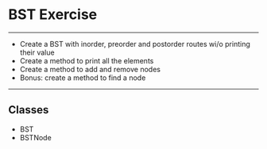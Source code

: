 BST Exercise
===
---
* Create a BST with inorder, preorder and postorder routes wi/o printing their value
* Create a method to print all the elements
* Create a method to add and remove nodes
* Bonus: create a method to find a node
---
## Classes
* BST
* BSTNode
